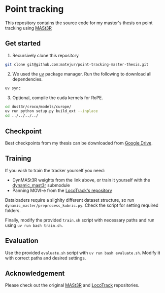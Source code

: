 # Point tracking

This repository contains the source code for my master's thesis on point tracking using [MASt3R](https://github.com/naver/mast3r)

## Get started

1. Recursively clone this repository

```bash
git clone git@github.com:matejur/point-tracking-master-thesis.git
```

2. We used the [uv](https://github.com/astral-sh/uv) package manager.
Run the following to download all dependencies.
```bash
uv sync
```

3. Optional, compile the cuda kernels for RoPE.
```bash
cd dust3r/croco/models/curope/
uv run python setup.py build_ext --inplace
cd ../../../../
```

## Checkpoint

Best checkpoints from my thesis can be downloaded from [Google Drive](https://drive.google.com/drive/folders/1vlDBwc7zoqEiIJPe_d4fXaMHROsn7pmo?usp=drive_link).

## Training

If you wish to train the tracker yourself you need:
- DynMASt3R weights from the link above, or train it yourself with the [dynamic_mast3r](/dynamic_mast3r/) submodule
- Panning MOVI-e from the [LocoTrack's repository](https://github.com/cvlab-kaist/locotrack)

Dataloaders require a slighlty different dataset structure, so run `dynamic_master/preprocess_kubric.py`. Check the script for setting required folders.

Finally, modify the provided `train.sh` script with necessary paths and run using `uv run bash train.sh`.

## Evaluation

Use the provided `evaluate.sh` script with `uv run bash evaluate.sh`.
Modify it with correct paths and desired settings.

## Acknowledgement

Please check out the original [MASt3R](https://github.com/naver/mast3r) and [LocoTrack](https://github.com/cvlab-kaist/locotrack) repositories.
